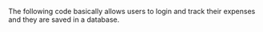 The following code basically allows users to login and track their expenses and they are saved in a database. 
